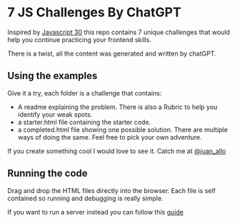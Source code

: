# 7 JS Challenges By ChatGPT

Inspired by [Javascript 30](https://javascript30.com/) this repo contains 7 unique challenges that would help you continue practicing your frontend skills.

There is a twist, all the content was generated and written by chatGPT.

## Using the examples

Give it a try, each folder is a challenge that contains:
- A readme explaining the problem. There is also a Rubric to help you identify your weak spots.
- a starter.html file containing the starter code.
- a completed.html file showing one possible solution. There are multiple ways of doing the same. Feel free to pick your own adventure. 
 
If you create something cool I would love to see it. Catch me at [@juan_allo](https://twitter.com/juan_allo)

## Running the code

Drag and drop the HTML files directly into the browser. Each file is self contained so running and debugging is really simple. 

If you want to run a server instead you can follow this [guide](https://juanmanuelalloron.com/2020/05/21/tip-run-a-simple-server-with-python/)
